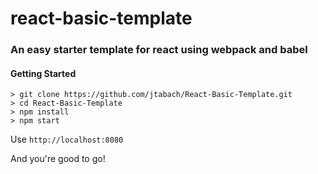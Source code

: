 # react-basic-template

### An easy starter template for react using webpack and babel

#### Getting Started

    > git clone https://github.com/jtabach/React-Basic-Template.git
    > cd React-Basic-Template
    > npm install
    > npm start

Use `http://localhost:8080`

And you're good to go!
